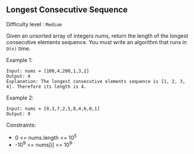 ## Longest Consecutive Sequence

Difficulty level : `Medium`

Given an unsorted array of integers nums, return the length of the longest consecutive elements sequence.
You must write an algorithm that runs in `O(n)` time.

Example 1:
```
Input: nums = [100,4,200,1,3,2]
Output: 4
Explanation: The longest consecutive elements sequence is [1, 2, 3, 4]. Therefore its length is 4.
```
Example 2:
```
Input: nums = [0,3,7,2,5,8,4,6,0,1]
Output: 9
``` 

Constraints:

- 0 <= nums.length <= 10<sup>5</sup>
- -10<sup>9</sup> <= nums[i] <= 10<sup>9</sup>
